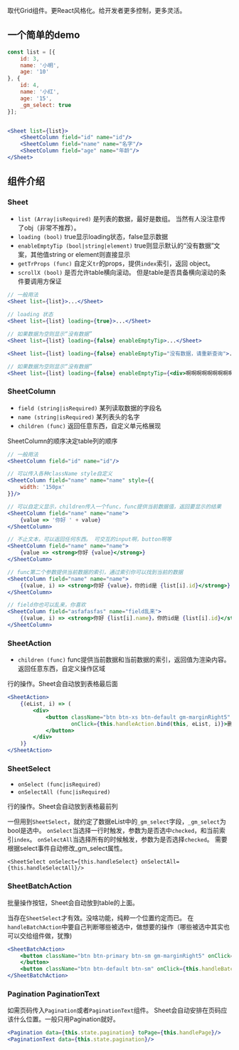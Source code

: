 取代Grid组件。更React风格化。给开发者更多控制，更多灵活。

## 一个简单的demo

```jsx
const list = [{
    id: 3,
    name: '小明',
    age: '10'
}, {
    id: 4,
    name: '小红',
    age: '15',
    _gm_select: true
}];


<Sheet list={list}>
    <SheetColumn field="id" name="id"/>
    <SheetColumn field="name" name="名字"/>
    <SheetColumn field="age" name="年龄"/>
</Sheet>
```

## 组件介绍

### Sheet

- `list (Array|isRequired)` 是列表的数据，最好是数组。 当然有人没注意传了obj（非常不推荐）。
- `loading (bool)` true显示loading状态，false显示数据
- `enableEmptyTip (bool|string|element)` true则显示默认的“没有数据”文案，其他值string or element则直接显示 
- `getTrProps (func)` 自定义`tr`的props，提供`index`索引，返回 object。
- `scrollX (bool)` 是否允许table横向滚动。 但是table是否具备横向滚动的条件要调用方保证

```jsx
// 一般用法
<Sheet list={list}>...</Sheet>
 
// loading 状态
<Sheet list={list} loading={true}>...</Sheet>

// 如果数据为空则显示“没有数据”
<Sheet list={list} loading={false} enableEmptyTip>...</Sheet>

<Sheet list={list} loading={false} enableEmptyTip="没有数据，请重新查询">...</Sheet>

// 如果数据为空则显示“没有数据”
<Sheet list={list} loading={false} enableEmptyTip={<div>啊啊啊啊啊啊啊啊啊啊</div>}>...</Sheet>
```

### SheetColumn

- `field (string|isRequired)` 某列读取数据的字段名
- `name (string|isRequired)` 某列表头的名字
- `children (func)` 返回任意东西，自定义单元格展现 

SheetColumn的顺序决定table列的顺序

```jsx
// 一般用法
<SheetColumn field="id" name="id"/>

// 可以传入各种className style自定义
<SheetColumn field="name" name="name" style={{
    width: '150px'
}}/>

// 可以自定义显示，children传入一个func，func提供当前数据值，返回要显示的结果
<SheetColumn field="name" name="name">
    {value => '你好 ' + value}
</SheetColumn>

// 不止文本，可以返回任何东西。 可交互的input啊，button啊等
<SheetColumn field="name" name="name">
    {value => <strong>你好 {value}</strong>}
</SheetColumn>

// func第二个参数提供当前数据的索引，通过索引你可以找到当前的数据
<SheetColumn field="name" name="name">
    {(value, i) => <strong>你好 {value}，你的id是 {list[i].id}</strong>}
</SheetColumn>

// field你也可以乱来，你喜欢
<SheetColumn field="asfafasfas" name="field乱来">
    {(value, i) => <strong>你好 {list[i].name}，你的id是 {list[i].id}</strong>}
</SheetColumn>
```

### SheetAction

- `children (func)` func提供当前数据和当前数据的索引，返回值为渲染内容。返回任意东西，自定义操作区域

行的操作。Sheet会自动放到表格最后面

```jsx
<SheetAction>
    {(eList, i) => (
        <div>
            <button className="btn btn-xs btn-default gm-marginRight5"
                    onClick={this.handleAction.bind(this, eList, i)}>删除
            </button>
        </div>
    )}
</SheetAction>
```

### SheetSelect

- `onSelect (func|isRequired)`
- `onSelectAll (func|isRequired)`

行的操作。Sheet会自动放到表格最前列

一但用到`SheetSelect`，就约定了数据eList中的`_gm_select`字段，`_gm_select`为bool是选中。
`onSelect`当选择一行时触发，参数为是否选中`checked`，和当前索引`index`。
`onSelectAll`当选择所有的时候触发，参数为是否选择`checked`。
需要根据select事件自动修改_gm_select属性。

```
<SheetSelect onSelect={this.handleSelect} onSelectAll={this.handleSelectAll}/>
```

### SheetBatchAction

批量操作按钮，Sheet会自动放到table的上面。

当存在`SheetSelect`才有效。没啥功能，纯粹一个位置约定而已。
在`handleBatchAction`中要自己判断哪些被选中，做想要的操作（哪些被选中其实也可以交给组件做，犹豫)

```jsx
<SheetBatchAction>
    <button className="btn btn-primary btn-sm gm-marginRight5" onClick={this.handleBatchAction}>批量操作
    </button>
    <button className="btn btn-default btn-sm" onClick={this.handleBatchAction}>批量操作2</button>
</SheetBatchAction>
```

### Pagination PaginationText

如需页码传入`Pagination`或者`PaginationText`组件。 
Sheet会自动安排在页码应该什么位置。一般只用Pagination就好。

```jsx
<Pagination data={this.state.pagination} toPage={this.handlePage}/>
<PaginationText data={this.state.pagination}/>
```